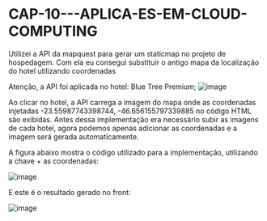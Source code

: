 # CAP-10---APLICA-ES-EM-CLOUD-COMPUTING
Utilizei a API da mapquest para gerar um staticmap no projeto de hospedagem.
Com ela eu consegui substituir o antigo mapa da localização do hotel utilizando coordenadas

Atenção, a API foi aplicada no hotel: 
Blue Tree Premium;
![image](https://user-images.githubusercontent.com/79736834/132109436-19395c42-dc77-4500-bd89-28ab6d67b717.png)

Ao clicar no hotel, a API carrega a imagem do mapa onde as coordenadas injetadas -23.55987743398744, -46.656155797339885 no código HTML são exibidas. Antes dessa implementação era necessário subir as imagens de cada hotel, agora podemos apenas adicionar as coordenadas e a imagem será gerada automaticamente. 

A figura abaixo mostra o código utilizado para a implementação, utilizando a chave + as coordenadas:

![image](https://user-images.githubusercontent.com/79736834/132109399-39bf1edf-bac4-4f1e-8f17-3b16a17ec56e.png)

E este é o resultado gerado no front:

![image](https://user-images.githubusercontent.com/79736834/132109343-80033088-044d-47f9-8ac6-5fa3151b673f.png)




